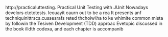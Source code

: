 
http://practicaluttesting.
Practical Unit Testing with JUnit 
Nowadays develors ctetotests. leouayit  caurn out to be a rea
It presents anf techniquinittrscs.cussesrafs reted thchoiw\ha to ke whimite common mista by followin the Tesiven Development (TDD) approac Evetopic discussed in the book  illdth codexa, and each chapter is accompanib













